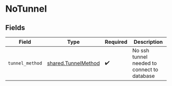 # NoTunnel


## Fields

| Field                                                      | Type                                                       | Required                                                   | Description                                                |
| ---------------------------------------------------------- | ---------------------------------------------------------- | ---------------------------------------------------------- | ---------------------------------------------------------- |
| `tunnel_method`                                            | [shared.TunnelMethod](../../models/shared/tunnelmethod.md) | :heavy_check_mark:                                         | No ssh tunnel needed to connect to database                |